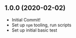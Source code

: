 1.0.0 (2020-02-02)
------------------

* Initial Commit!
* Set up `npm` tooling, run scripts
* Set up initial basic test
